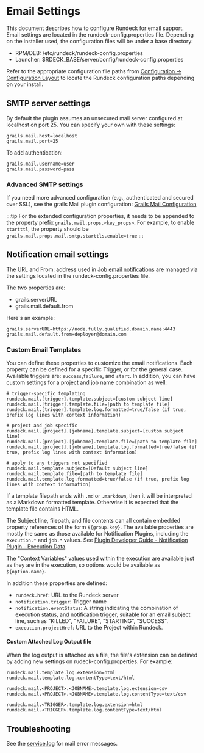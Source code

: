 # Email Settings

This document describes how to configure Rundeck for email
support.
Email settings are located in the rundeck-config.properties file. Depending on the installer used, the configuration files will be under a base directory:

- RPM/DEB: /etc/rundeck/rundeck-config.properties
- Launcher: \$RDECK_BASE/server/config/rundeck-config.properties

Refer to the appropriate configuration file paths from [Configuration -> Configuration Layout](/administration/configuration/config-file-reference.md#configuration-layout) to locate the Rundeck configuration paths depending on your install.

## SMTP server settings

By default the plugin assumes an unsecured mail server configured at localhost on port 25.
You can specify your own with these settings:

```properties
grails.mail.host=localhost
grails.mail.port=25
```

To add authentication:

```properties
grails.mail.username=user
grails.mail.password=pass
```

### Advanced SMTP settings

If you need more advanced configuration (e.g., authenticated and secured over SSL),
see the grails Mail plugin configuration:
[Grails Mail Configuration](https://gpc.github.io/grails-mail/guide/2.%20Configuration.html)

:::tip
For the extended configuration properties, it needs to be appended to the property prefix `grails.mail.props.<key_props>`. For example, to enable `startttl`, the property should be `grails.mail.props.mail.smtp.starttls.enable=true`
:::

## Notification email settings

The URL and From: address used in [Job email notifications](/manual/creating-jobs.md#job-notifications) are managed via the settings located in the rundeck-config.properties file.

The two properties are:

- grails.serverURL
- grails.mail.default.from

Here's an example:

```properties
grails.serverURL=https://node.fully.qualified.domain.name:4443
grails.mail.default.from=deployer@domain.com
```

### Custom Email Templates

You can define these properties to customize the email notifications. Each property can be defined for a specific Trigger, or for the general case. Available triggers are: `success`,`failure`, and `start`. In addition, you can have custom settings for a project and job name combination as well:

```properties
# trigger-specific templating
rundeck.mail.[trigger].template.subject=[custom subject line]
rundeck.mail.[trigger].template.file=[path to template file]
rundeck.mail.[trigger].template.log.formatted=true/false (if true, prefix log lines with context information)

# project and job specific
rundeck.mail.[project].[jobname].template.subject=[custom subject line]
rundeck.mail.[project].[jobname].template.file=[path to template file]
rundeck.mail.[project].[jobname].template.log.formatted=true/false (if true, prefix log lines with context information)

# apply to any triggers not specified
rundeck.mail.template.subject=[Default subject line]
rundeck.mail.template.file=[path to template file]
rundeck.mail.template.log.formatted=true/false (if true, prefix log lines with context information)
```

If a template filepath ends with `.md` or `.markdown`, then it will be interpreted as a Markdown formatted template. Otherwise it is expected that the template file contains HTML.

The Subject line, filepath, and file contents can all contain embedded property references of the form `${group.key}`. The available properties are mostly the same as those available for Notification Plugins, including the `execution.*` and `job.*` values. See [Plugin Developer Guide - Notification Plugin - Execution Data](/developer/05-notification-plugins.md#execution-data).

The "Context Variables" values used within the execution are available just as they are in the execution, so options would be available as `${option.name}`.

In addition these properties are defined:

- `rundeck.href`: URL to the Rundeck server
- `notification.trigger`: Trigger name
- `notification.eventStatus`: A string indicating the combination of execution status, and notification trigger, suitable for an email subject line, such as "KILLED", "FAILURE", "STARTING", "SUCCESS".
- `execution.projectHref`: URL to the Project within Rundeck.

#### Custom Attached Log Output file

When the log output is attached as a file, the file's extension can be defined by adding new settings on rudeck-config.properties.
For example:

```properties
rundeck.mail.template.log.extension=html
rundeck.mail.template.log.contentType=text/html
```

```properties
rundeck.mail.<PROJECT>.<JOBNAME>.template.log.extension=csv
rundeck.mail.<PROJECT>.<JOBNAME>.template.log.contentType=text/csv
```

```properties
rundeck.mail.<TRIGGER>.template.log.extension=html
rundeck.mail.<TRIGGER>.template.log.contentType=text/html
```

## Troubleshooting

See the [service.log](/administration/maintenance/logs.md#service.log) for mail error messages.
